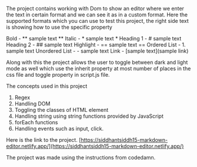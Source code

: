 The project contains working with Dom to show an editor where we enter the text in certain format and we can see it as in a custom format. Here the supported formats which you can use to test this project, the right side text is showing how to use the specific property

Bold - ** sample text **
Italic - * sample text *
Heading 1 - # sample text
Heading 2 - ## sample text
Highlight - == sample text ==
Ordered List - 1. sample text
Unordered List - - sample text
Link - [sample text](sample link)


Along with this the project allows the user to toggle between dark and light mode as well which use the inherit property at most number of places in the css file and toggle property in script.js file. 

The concepts used in this project

1. Regex 
2. Handling DOM
3. Toggling the classes of HTML element
4. Handling string using string functions provided by JavaScript
5. forEach functions
6. Handling events such as input, click.

Here is the link to the project. [https://siddhantsiddh15-markdown-editor.netlify.app/](https://siddhantsiddh15-markdown-editor.netlify.app/)


The project was made using the instructions from codedamn.
